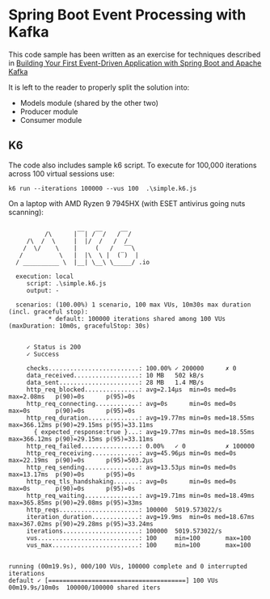 # Spring Boot Event Processing with Kafka

This code sample has been written as an exercise for techniques described in
[Building Your First Event-Driven Application with Spring Boot and Apache Kafka](https://medium.com/cloud-native-daily/building-your-first-event-driven-application-with-spring-boot-and-apache-kafka-13c7adc8159b)

It is left to the reader to properly split the solution into:

* Models module (shared by the other two)
* Producer module
* Consumer module

## K6

The code also includes sample k6 script. To execute for 100,000 iterations across 100 virtual
sessions use:

```shell
k6 run --iterations 100000 --vus 100  .\simple.k6.js
```

On a laptop with AMD Ryzen 9 7945HX (with ESET antivirus going nuts scanning):

```text

          /\      |‾‾| /‾‾/   /‾‾/
     /\  /  \     |  |/  /   /  /
    /  \/    \    |     (   /   ‾‾\
   /          \   |  |\  \ |  (‾)  |
  / __________ \  |__| \__\ \_____/ .io

  execution: local
     script: .\simple.k6.js
     output: -

  scenarios: (100.00%) 1 scenario, 100 max VUs, 10m30s max duration (incl. graceful stop):
           * default: 100000 iterations shared among 100 VUs (maxDuration: 10m0s, gracefulStop: 30s)


     ✓ Status is 200
     ✓ Success

     checks.........................: 100.00% ✓ 200000      ✗ 0
     data_received..................: 10 MB   502 kB/s
     data_sent......................: 28 MB   1.4 MB/s
     http_req_blocked...............: avg=2.14µs  min=0s med=0s      max=2.08ms   p(90)=0s      p(95)=0s
     http_req_connecting............: avg=0s      min=0s med=0s      max=0s       p(90)=0s      p(95)=0s
     http_req_duration..............: avg=19.77ms min=0s med=18.55ms max=366.12ms p(90)=29.15ms p(95)=33.11ms
       { expected_response:true }...: avg=19.77ms min=0s med=18.55ms max=366.12ms p(90)=29.15ms p(95)=33.11ms
     http_req_failed................: 0.00%   ✓ 0           ✗ 100000
     http_req_receiving.............: avg=45.96µs min=0s med=0s      max=22.19ms  p(90)=0s      p(95)=503.2µs
     http_req_sending...............: avg=13.53µs min=0s med=0s      max=13.17ms  p(90)=0s      p(95)=0s
     http_req_tls_handshaking.......: avg=0s      min=0s med=0s      max=0s       p(90)=0s      p(95)=0s
     http_req_waiting...............: avg=19.71ms min=0s med=18.49ms max=365.85ms p(90)=29.08ms p(95)=33ms
     http_reqs......................: 100000  5019.573022/s
     iteration_duration.............: avg=19.9ms  min=0s med=18.67ms max=367.02ms p(90)=29.28ms p(95)=33.24ms
     iterations.....................: 100000  5019.573022/s
     vus............................: 100     min=100       max=100
     vus_max........................: 100     min=100       max=100


running (00m19.9s), 000/100 VUs, 100000 complete and 0 interrupted iterations
default ✓ [======================================] 100 VUs  00m19.9s/10m0s  100000/100000 shared iters
```
